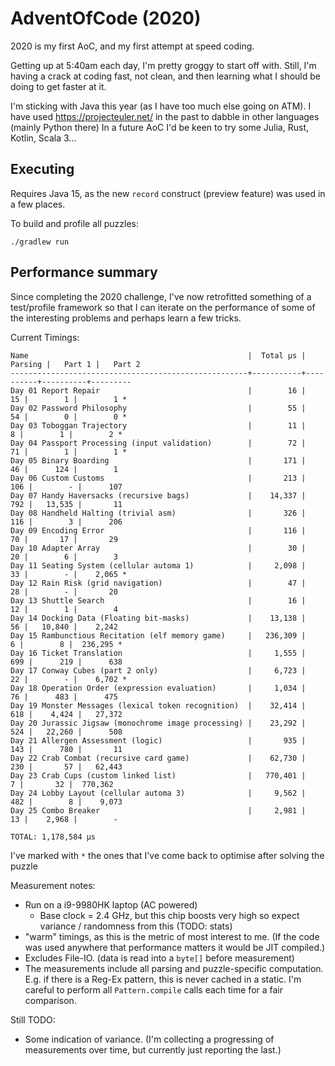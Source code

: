 # AdventOfCode (2020)
2020 is my first AoC, and my first attempt at speed coding.

Getting up at 5:40am each day, I'm pretty groggy to start off with.
Still, I'm having a crack at coding fast, not clean, and then learning
what I should be doing to get faster at it.

I'm sticking with Java this year (as I have too much else going on ATM).
I have used https://projecteuler.net/ in the past
to dabble in other languages (mainly Python there)
In a future AoC I'd be keen to try some Julia, Rust, Kotlin, Scala 3...

## Executing

Requires Java 15, as the new `record` construct (preview feature)
was used in a few places.

To build and profile all puzzles:

`./gradlew run`

## Performance summary

Since completing the 2020 challenge, I've now retrofitted something of a
test/profile framework so that I can iterate on the performance of some
of the interesting problems and perhaps learn a few tricks.

Current Timings:

```
Name                                                 |  Total μs |  Parsing |   Part 1 |   Part 2
-----------------------------------------------------+-----------+----------+----------+---------
Day 01 Report Repair                                 |        16 |       15 |        1 |        1 *
Day 02 Password Philosophy                           |        55 |       54 |        0 |        0 *
Day 03 Toboggan Trajectory                           |        11 |        8 |        1 |        2 *
Day 04 Passport Processing (input validation)        |        72 |       71 |        1 |        1 *
Day 05 Binary Boarding                               |       171 |       46 |      124 |        1
Day 06 Custom Customs                                |       213 |      106 |        - |      107
Day 07 Handy Haversacks (recursive bags)             |    14,337 |      792 |   13,535 |       11
Day 08 Handheld Halting (trivial asm)                |       326 |      116 |        3 |      206
Day 09 Encoding Error                                |       116 |       70 |       17 |       29
Day 10 Adapter Array                                 |        30 |       20 |        6 |        3
Day 11 Seating System (cellular automa 1)            |     2,098 |       33 |        - |    2,065 *
Day 12 Rain Risk (grid navigation)                   |        47 |       28 |        - |       20
Day 13 Shuttle Search                                |        16 |       12 |        1 |        4
Day 14 Docking Data (Floating bit-masks)             |    13,138 |       56 |   10,840 |    2,242
Day 15 Rambunctious Recitation (elf memory game)     |   236,309 |        6 |        8 |  236,295 *
Day 16 Ticket Translation                            |     1,555 |      699 |      219 |      638
Day 17 Conway Cubes (part 2 only)                    |     6,723 |       22 |        - |    6,702 *
Day 18 Operation Order (expression evaluation)       |     1,034 |       76 |      483 |      475
Day 19 Monster Messages (lexical token recognition)  |    32,414 |      618 |    4,424 |   27,372
Day 20 Jurassic Jigsaw (monochrome image processing) |    23,292 |      524 |   22,260 |      508
Day 21 Allergen Assessment (logic)                   |       935 |      143 |      780 |       11
Day 22 Crab Combat (recursive card game)             |    62,730 |      230 |       57 |   62,443
Day 23 Crab Cups (custom linked list)                |   770,401 |        7 |       32 |  770,362
Day 24 Lobby Layout (cellular automa 3)              |     9,562 |      482 |        8 |    9,073
Day 25 Combo Breaker                                 |     2,981 |       13 |    2,968 |        -

TOTAL: 1,178,584 μs
```

I've marked with `*` the ones that I've come back to optimise after solving the puzzle

Measurement notes:
 * Run on a i9-9980HK laptop (AC powered)
    * Base clock = 2.4 GHz, but this chip boosts very high so expect variance / randomness from this
      (TODO: stats)
 * "warm" timings, as this is the metric of most interest to me.
   (If the code was used anywhere that performance matters it would be JIT compiled.)
 * Excludes File-IO. (data is read into a `byte[]` before measurement)
 * The measurements include all parsing and puzzle-specific computation. E.g. if there is a Reg-Ex
   pattern, this is never cached in a static. I'm careful to perform all `Pattern.compile` calls
   each time for a fair comparison.

Still TODO:
  * Some indication of variance. (I'm collecting a progressing of measurements over time,
    but currently just reporting the last.)

